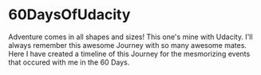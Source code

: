 # 60DaysOfUdacity
Adventure comes in all shapes and sizes! This one's mine with Udacity. I'll always remember this awesome Journey with so many awesome mates. Here I have created a timeline of this Journey for the mesmorizing events that occured with me in the 60 Days.
